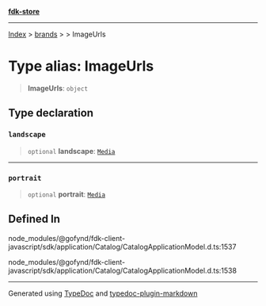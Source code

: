 [**fdk-store**](../../../README.md)
***

[Index](../../../API.md) > [brands](../../README.md) > [<internal>](../README.md) > ImageUrls

# Type alias: ImageUrls

> **ImageUrls**: `object`

## Type declaration

### `landscape`

> `optional` **landscape**: [`Media`](type-alias.Media.md)

***

### `portrait`

> `optional` **portrait**: [`Media`](type-alias.Media.md)

## Defined In

node\_modules/@gofynd/fdk-client-javascript/sdk/application/Catalog/CatalogApplicationModel.d.ts:1537

node\_modules/@gofynd/fdk-client-javascript/sdk/application/Catalog/CatalogApplicationModel.d.ts:1538

***
Generated using [TypeDoc](https://typedoc.org/) and [typedoc-plugin-markdown](https://www.npmjs.com/package/typedoc-plugin-markdown)
